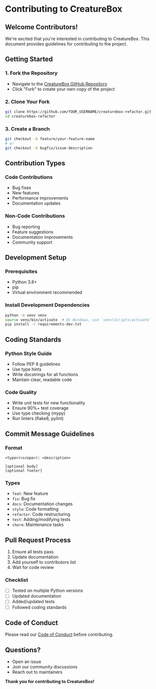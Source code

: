 # Contributing to CreatureBox

## Welcome Contributors!

We're excited that you're interested in contributing to CreatureBox. This document provides guidelines for contributing to the project.

## Getting Started

### 1. Fork the Repository
- Navigate to the [CreatureBox GitHub Repository](https://github.com/zane-lazare/creaturebox-refactor)
- Click "Fork" to create your own copy of the project

### 2. Clone Your Fork
```bash
git clone https://github.com/YOUR_USERNAME/creaturebox-refactor.git
cd creaturebox-refactor
```

### 3. Create a Branch
```bash
git checkout -b feature/your-feature-name
# or
git checkout -b bugfix/issue-description
```

## Contribution Types

### Code Contributions
- Bug fixes
- New features
- Performance improvements
- Documentation updates

### Non-Code Contributions
- Bug reporting
- Feature suggestions
- Documentation improvements
- Community support

## Development Setup

### Prerequisites
- Python 3.8+
- pip
- Virtual environment recommended

### Install Development Dependencies
```bash
python -m venv venv
source venv/bin/activate  # On Windows, use `venv\Scripts\activate`
pip install -r requirements-dev.txt
```

## Coding Standards

### Python Style Guide
- Follow PEP 8 guidelines
- Use type hints
- Write docstrings for all functions
- Maintain clear, readable code

### Code Quality
- Write unit tests for new functionality
- Ensure 90%+ test coverage
- Use type checking (mypy)
- Run linters (flake8, pylint)

## Commit Message Guidelines

### Format
```
<type>(<scope>): <description>

[optional body]
[optional footer]
```

### Types
- `feat`: New feature
- `fix`: Bug fix
- `docs`: Documentation changes
- `style`: Code formatting
- `refactor`: Code restructuring
- `test`: Adding/modifying tests
- `chore`: Maintenance tasks

## Pull Request Process

1. Ensure all tests pass
2. Update documentation
3. Add yourself to contributors list
4. Wait for code review

### Checklist
- [ ] Tested on multiple Python versions
- [ ] Updated documentation
- [ ] Added/updated tests
- [ ] Followed coding standards

## Code of Conduct

Please read our [Code of Conduct](code-of-conduct.md) before contributing.

## Questions?

- Open an issue
- Join our community discussions
- Reach out to maintainers

**Thank you for contributing to CreatureBox!**
